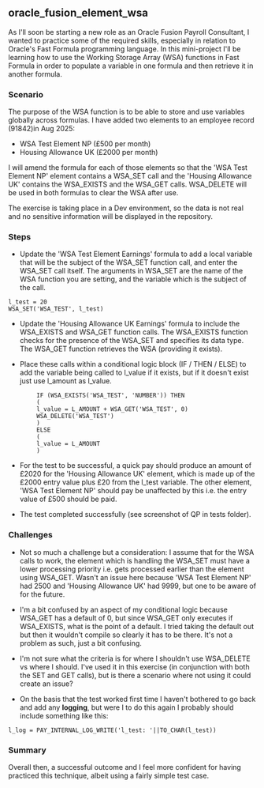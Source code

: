 ## oracle_fusion_element_wsa

As I'll soon be starting a new role as an Oracle Fusion Payroll Consultant, I wanted to practice some of the required skills, especially in relation to Oracle's Fast Formula programming language. In this mini-project I'll be learning how to use the Working Storage Array (WSA) functions in Fast Formula in order to populate a variable in one formula and then retrieve it in another formula. 

### Scenario

The purpose of the WSA function is to be able to store and use variables globally across formulas. 
I have added two elements to an employee record (91842)in Aug 2025:

- WSA Test Element NP (£500 per month)
- Housing Allowance UK (£2000 per month)

I will amend the formula for each of those elements so that the 'WSA Test Element NP' element contains a WSA_SET call and the 'Housing Allowance UK' contains the WSA_EXISTS and the WSA_GET calls.
WSA_DELETE will be used in both formulas to clear the WSA after use.

The exercise is taking place in a Dev environment, so the data is not real and no sensitive information will be displayed in the repository.   

### Steps

- Update the 'WSA Test Element Earnings' formula to add a local variable that will be the subject of the WSA_SET function call, and enter the WSA_SET call itself. The arguments
in WSA_SET are the name of the WSA function you are setting, and the variable which is the subject of the call. 

```
l_test = 20
WSA_SET('WSA_TEST', l_test)
```

- Update the 'Housing Allowance UK Earnings' formula to include the WSA_EXISTS and WSA_GET function calls. The WSA_EXISTS function checks for the presence of the WSA_SET and specifies its data type.
The WSA_GET function retrieves the WSA (providing it exists).

- Place these calls within a conditional logic block (IF / THEN / ELSE) to add the variable being called to l_value if it exists, but if it doesn't exist just use l_amount as l_value.

```
		IF (WSA_EXISTS('WSA_TEST', 'NUMBER')) THEN
		(
		l_value = L_AMOUNT + WSA_GET('WSA_TEST', 0)
		WSA_DELETE('WSA_TEST')
		)
		ELSE
		(
		l_value = L_AMOUNT
		)
```

- For the test to be successful, a quick pay should produce an amount of £2020 for the 'Housing Allowance UK' element, which is made up of the £2000 entry value
plus £20 from the l_test variable. The other element, 'WSA Test Element NP' should pay be unaffected by this i.e. the entry value of £500 should be paid.

- The test completed successfully (see screenshot of QP in tests folder). 

### Challenges

- Not so much a challenge but a consideration: I assume that for the WSA calls to work, the element which is handling the WSA_SET must have a lower processing priority
i.e. gets processed earlier than the element using WSA_GET. Wasn't an issue here because 'WSA Test Element NP' had 2500 and 'Housing Allowance UK' had 9999, but one to be aware of for the future.

- I'm a bit confused by an aspect of my conditional logic because WSA_GET has a default of 0, but since WSA_GET only executes if WSA_EXISTS, what is the point of a default. 
I tried taking the default out but then it wouldn't compile so clearly it has to be there. It's not a problem as such, just a bit confusing.

- I'm not sure what the criteria is for where I shouldn't use WSA_DELETE vs where I should. I've used it in this exercise (in conjunction with both the SET and GET calls),
but is there a scenario where not using it could create an issue? 

- On the basis that the test worked first time I haven't bothered to go back and add any **logging**, but were I to do this again I probably should include something like this:

```
l_log = PAY_INTERNAL_LOG_WRITE('l_test: '||TO_CHAR(l_test))
```

### Summary 

Overall then, a successful outcome and I feel more confident for having practiced this technique, albeit using a fairly simple test case. 